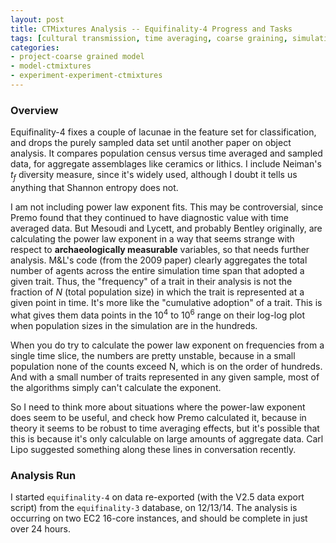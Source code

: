 ```yaml
---
layout: post
title: CTMixtures Analysis -- Equifinality-4 Progress and Tasks
tags: [cultural transmission, time averaging, coarse graining, simulation, dissertation, open science, reproducible science, experiments, experiment-ctmixture]
categories:
- project-coarse grained model
- model-ctmixtures
- experiment-experiment-ctmixtures
---
```


### Overview ###

Equifinality-4 fixes a couple of lacunae in the feature set for classification, and drops the purely sampled data set until another paper on object analysis.  It compares population census versus time averaged and sampled data, for aggregate assemblages like ceramics or lithics. I include Neiman's $t_f$ diversity measure, since it's widely used, although I doubt it tells us anything that Shannon entropy does not.   

I am not including power law exponent fits.  This may be controversial, since Premo found that they continued to have diagnostic value with time averaged data.  But Mesoudi and Lycett, and probably Bentley originally, are calculating the power law exponent in a way that seems strange with respect to **archaeologically measurable** variables, so that needs further analysis.  M&L's code (from the 2009 paper) clearly aggregates the total number of agents across the entire simulation time span that adopted a given trait.  Thus, the "frequency" of a trait in their analysis is not the fraction of $N$ (total population size) in which the trait is represented at a given point in time.  It's more like the "cumulative adoption" of a trait.  This is what gives them data points in the $10^4$ to $10^6$ range on their log-log plot when population sizes in the simulation are in the hundreds.  

When you do try to calculate the power law exponent on frequencies from a single time slice, the numbers are pretty unstable, because  in a small population none of the counts exceed N, which is on the order of hundreds.  And with a small number of traits represented in any given sample, most of the algorithms simply can't calculate the exponent.  

So I need to think more about situations where the power-law exponent does seem to be useful, and check how Premo calculated it, because in theory it seems to be robust to time averaging effects, but it's possible that this is because it's only calculable on large amounts of aggregate data.  Carl Lipo suggested something along these lines in conversation recently.


### Analysis Run ###

I started `equifinality-4` on data re-exported (with the V2.5 data export script) from the `equifinality-3` database, on 12/13/14.  The analysis is occurring on two EC2 16-core instances, and should be complete in just over 24 hours.  


